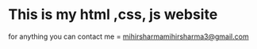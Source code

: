 # This is my html ,css, js website
 for anything you can contact me = mihirsharmamihirsharma3@gmail.com